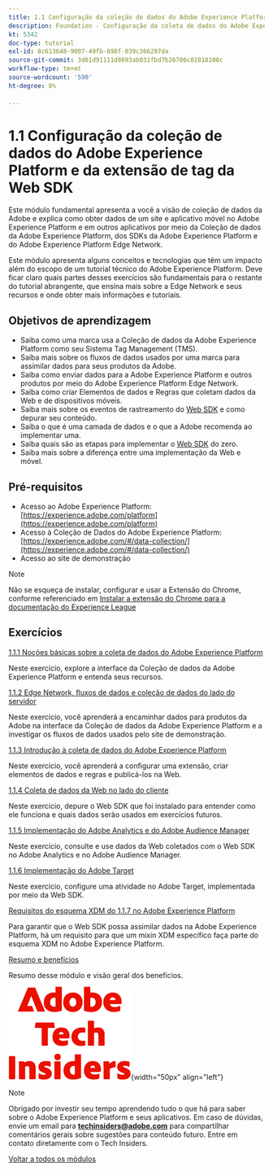 ```yaml
---
title: 1.1 Configuração da coleção de dados do Adobe Experience Platform e da extensão do Web SDK
description: Foundation - Configuração da coleta de dados do Adobe Experience Platform e da extensão Web SDK
kt: 5342
doc-type: tutorial
exl-id: 8c613648-9007-49fb-898f-039c366297da
source-git-commit: 3d61d91111d8693ab031fbd7b26706c02818108c
workflow-type: tm+mt
source-wordcount: '590'
ht-degree: 0%

---
```


# 1.1 Configuração da coleção de dados do Adobe Experience Platform e da extensão de tag da Web SDK

Este módulo fundamental apresenta a você a visão de coleção de dados da Adobe e explica como obter dados de um site e aplicativo móvel no Adobe Experience Platform e em outros aplicativos por meio da Coleção de dados da Adobe Experience Platform, dos SDKs da Adobe Experience Platform e do Adobe Experience Platform Edge Network.

Este módulo apresenta alguns conceitos e tecnologias que têm um impacto além do escopo de um tutorial técnico do Adobe Experience Platform. Deve ficar claro quais partes desses exercícios são fundamentais para o restante do tutorial abrangente, que ensina mais sobre a Edge Network e seus recursos e onde obter mais informações e tutoriais.

## Objetivos de aprendizagem

- Saiba como uma marca usa a Coleção de dados da Adobe Experience Platform como seu Sistema Tag Management (TMS).
- Saiba mais sobre os fluxos de dados usados por uma marca para assimilar dados para seus produtos da Adobe.
- Saiba como enviar dados para a Adobe Experience Platform e outros produtos por meio do Adobe Experience Platform Edge Network.
- Saiba como criar Elementos de dados e Regras que coletam dados da Web e de dispositivos móveis.
- Saiba mais sobre os eventos de rastreamento do [Web SDK](https://experienceleague.adobe.com/en/docs/experience-platform/web-sdk/home) e como depurar seu conteúdo.
- Saiba o que é uma camada de dados e o que a Adobe recomenda ao implementar uma.
- Saiba quais são as etapas para implementar o [Web SDK](https://experienceleague.adobe.com/en/docs/experience-platform/web-sdk/home) do zero.
- Saiba mais sobre a diferença entre uma implementação da Web e móvel.

## Pré-requisitos

- Acesso ao Adobe Experience Platform: [https://experience.adobe.com/platform](https://experience.adobe.com/platform)
- Acesso à Coleção de Dados do Adobe Experience Platform: [https://experience.adobe.com/#/data-collection/](https://experience.adobe.com/#/data-collection/)
- Acesso ao site de demonstração

>[!NOTE]
>
>Não se esqueça de instalar, configurar e usar a Extensão do Chrome, conforme referenciado em [Instalar a extensão do Chrome para a documentação do Experience League](../../../getting-started/gettingstarted/ex1.md)

## Exercícios

[1.1.1 Noções básicas sobre a coleta de dados do Adobe Experience Platform](./ex1.md)

Neste exercício, explore a interface da Coleção de dados da Adobe Experience Platform e entenda seus recursos.

[1.1.2 Edge Network, fluxos de dados e coleção de dados do lado do servidor](./ex2.md)

Neste exercício, você aprenderá a encaminhar dados para produtos da Adobe na interface da Coleção de dados da Adobe Experience Platform e a investigar os fluxos de dados usados pelo site de demonstração.

[1.1.3 Introdução à coleta de dados do Adobe Experience Platform](./ex3.md)

Neste exercício, você aprenderá a configurar uma extensão, criar elementos de dados e regras e publicá-los na Web.

[1.1.4 Coleta de dados da Web no lado do cliente](./ex4.md)

Neste exercício, depure o Web SDK que foi instalado para entender como ele funciona e quais dados serão usados em exercícios futuros.

[1.1.5 Implementação do Adobe Analytics e do Adobe Audience Manager](./ex5.md)

Neste exercício, consulte e use dados da Web coletados com o Web SDK no Adobe Analytics e no Adobe Audience Manager.

[1.1.6 Implementação do Adobe Target](./ex6.md)

Neste exercício, configure uma atividade no Adobe Target, implementada por meio da Web SDK.

[Requisitos do esquema XDM do 1.1.7 no Adobe Experience Platform](./ex7.md)

Para garantir que o Web SDK possa assimilar dados na Adobe Experience Platform, há um requisito para que um mixin XDM específico faça parte do esquema XDM no Adobe Experience Platform.

[Resumo e benefícios](./summary.md)

Resumo desse módulo e visão geral dos benefícios.

![Informantes técnicos](./../../../../assets/images/techinsiders.png){width="50px" align="left"}

>[!NOTE]
>
>Obrigado por investir seu tempo aprendendo tudo o que há para saber sobre o Adobe Experience Platform e seus aplicativos. Em caso de dúvidas, envie um email para **techinsiders@adobe.com** para compartilhar comentários gerais sobre sugestões para conteúdo futuro. Entre em contato diretamente com o Tech Insiders.

[Voltar a todos os módulos](./../../../../overview.md)
